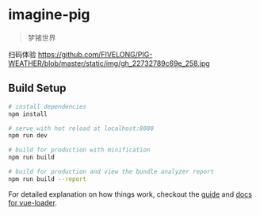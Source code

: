 # imagine-pig

> 梦猪世界

扫码体验
https://github.com/FIVELONG/PIG-WEATHER/blob/master/static/img/gh_22732789c69e_258.jpg

## Build Setup

``` bash
# install dependencies
npm install

# serve with hot reload at localhost:8080
npm run dev

# build for production with minification
npm run build

# build for production and view the bundle analyzer report
npm run build --report
```

For detailed explanation on how things work, checkout the [guide](http://vuejs-templates.github.io/webpack/) and [docs for vue-loader](http://vuejs.github.io/vue-loader).
